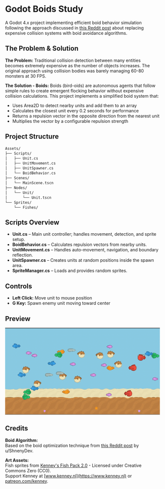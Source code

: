 # Godot Boids Study
A Godot 4.x project implementing efficient boid behavior simulation following the approach discussed in [this Reddit post](https://www.reddit.com/r/godot/comments/1l096sw/collision_was_too_expensive_heres_what_i_did/)
about replacing expensive collision systems with boid avoidance algorithms.

## The Problem & Solution
**The Problem:**
Traditional collision detection between many entities becomes extremely expensive as the number
of objects increases. The original approach using collision bodies was barely managing 60-80
monsters at 30 FPS.

**The Solution - Boids:**
Boids (bird-oids) are autonomous agents that follow simple rules to create emergent flocking
behavior without expensive collision calculations. This project implements a simplified boid system
that:
- Uses Area2D to detect nearby units and add them to an array
- Calculates the closest unit every 0.2 seconds for performance
- Returns a repulsion vector in the opposite direction from the nearest unit
- Multiplies the vector by a configurable repulsion strength

## Project Structure
```
Assets/
├── Scripts/
│   ├── Unit.cs
│   ├── UnitMovement.cs
│   ├── UnitSpawner.cs
│   └── BoidBehavior.cs
├── Scenes/
│   └── MainScene.tscn
├── Nodes/
│   └── Unit/
│       └── Unit.tscn
└── Sprites/
    └── Fishes/
```

## Scripts Overview

- **Unit.cs** – Main unit controller; handles movement, detection, and sprite setup.  
- **BoidBehavior.cs** – Calculates repulsion vectors from nearby units.  
- **UnitMovement.cs** – Handles auto-movement, navigation, and boundary reflection.  
- **UnitSpawner.cs** – Creates units at random positions inside the spawn area.  
- **SpriteManager.cs** – Loads and provides random sprites.  

## Controls
- **Left Click:** Move unit to mouse position  
- **G Key:** Spawn enemy unit moving toward center  

## Preview
![Boids Behavior Demo](Media/boids-demo.gif)

## Credits

**Boid Algorithm:**  
Based on the boid optimization technique from [this Reddit post](https://www.reddit.com/r/godot/comments/1l096sw/collision_was_too_expensive_heres_what_i_did/) by u/ShnenyDev.

**Art Assets:**  
Fish sprites from [Kenney's Fish Pack 2.0](https://www.kenney.nl) - Licensed under Creative Commons Zero (CC0).  
Support Kenney at [www.kenney.nl](https://www.kenney.nl) or [patreon.com/kenney](https://patreon.com/kenney).